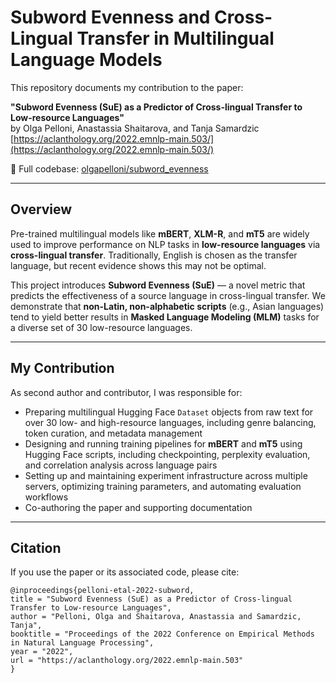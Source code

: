 # Subword Evenness and Cross-Lingual Transfer in Multilingual Language Models

This repository documents my contribution to the paper:

**"Subword Evenness (SuE) as a Predictor of Cross-lingual Transfer to Low-resource Languages"**  
by Olga Pelloni, Anastassia Shaitarova, and Tanja Samardzic  
[https://aclanthology.org/2022.emnlp-main.503/](https://aclanthology.org/2022.emnlp-main.503/)

🔗 Full codebase: [olgapelloni/subword_evenness](https://github.com/olgapelloni/subword_evenness)

---

## Overview

Pre-trained multilingual models like **mBERT**, **XLM-R**, and **mT5** are widely used to improve performance on NLP tasks in **low-resource languages** via **cross-lingual transfer**. Traditionally, English is chosen as the transfer language, but recent evidence shows this may not be optimal.

This project introduces **Subword Evenness (SuE)** — a novel metric that predicts the effectiveness of a source language in cross-lingual transfer. We demonstrate that **non-Latin, non-alphabetic scripts** (e.g., Asian languages) tend to yield better results in **Masked Language Modeling (MLM)** tasks for a diverse set of 30 low-resource languages.

---

## My Contribution

As second author and contributor, I was responsible for:

- Preparing multilingual Hugging Face `Dataset` objects from raw text for over 30 low- and high-resource languages, including genre balancing, token curation, and metadata management  
- Designing and running training pipelines for **mBERT** and **mT5** using Hugging Face scripts, including checkpointing, perplexity evaluation, and correlation analysis across language pairs  
- Setting up and maintaining experiment infrastructure across multiple servers, optimizing training parameters, and automating evaluation workflows  
- Co-authoring the paper and supporting documentation

---

## Citation

If you use the paper or its associated code, please cite:
```
@inproceedings{pelloni-etal-2022-subword,
title = "Subword Evenness (SuE) as a Predictor of Cross-lingual Transfer to Low-resource Languages",
author = "Pelloni, Olga and Shaitarova, Anastassia and Samardzic, Tanja",
booktitle = "Proceedings of the 2022 Conference on Empirical Methods in Natural Language Processing",
year = "2022",
url = "https://aclanthology.org/2022.emnlp-main.503"
}
```
